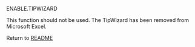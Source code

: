 ENABLE.TIPWIZARD

This function should not be used. The TipWizard has been removed from
Microsoft Excel.



Return to [README](README.md)

